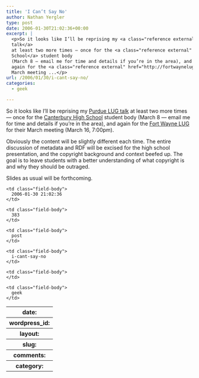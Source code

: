 ```yaml
---
title: 'I Can’t Say No'
author: Nathan Yergler
type: post
date: 2006-01-30T21:02:36+00:00
excerpt: |
  <p>So it looks like I’ll be reprising my <a class="reference external" href="http://yergler.net/blog/2006/01/25/purdue-talk-slides-available/">Purdue <span class="caps">LUG</span>
  talk</a>
  at least two more times — once for the <a class="reference external" href="http://www.canterburyschool.org/high_school">Canterbury High
  School</a> student body
  (March 8 — email me for time and details if you’re in the area), and
  again for the <a class="reference external" href="http://fortwaynelug.org/">Fort Wayne <span class="caps">LUG</span></a> for their
  March meeting ...</p>
url: /2006/01/30/i-cant-say-no/
categories:
  - geek

---
```

So it looks like I’ll be reprising my [Purdue <span class="caps">LUG</span> talk][1]  at least two more times — once for the [Canterbury High School][2]  student body (March 8 — email me for time and details if you’re in the area), and again for the [Fort Wayne <span class="caps">LUG</span>][3]  for their March meeting (March 16, 7:00pm).

Obviously the content will be slightly different each time. The entire discussion of metadata and <span class="caps">RDF</span> will be excised for the high school presentation, and the copyright background and context beefed up. The goal is to leave students with a better understanding of what copyright is and why they should be outraged.

Slides as usual will be forthcoming.

<table class="docutils field-list" frame="void" rules="none">
  <col class="field-name" /> <col class="field-body" /> <tr class="field">
    <th class="field-name">
      date:
    </th>

    <td class="field-body">
      2006-01-30 21:02:36
    </td>
  </tr>

  <tr class="field">
    <th class="field-name">
      wordpress_id:
    </th>

    <td class="field-body">
      383
    </td>
  </tr>

  <tr class="field">
    <th class="field-name">
      layout:
    </th>

    <td class="field-body">
      post
    </td>
  </tr>

  <tr class="field">
    <th class="field-name">
      slug:
    </th>

    <td class="field-body">
      i-cant-say-no
    </td>
  </tr>

  <tr class="field">
    <th class="field-name">
      comments:
    </th>

    <td class="field-body">
    </td>
  </tr>

  <tr class="field">
    <th class="field-name">
      category:
    </th>

    <td class="field-body">
      geek
    </td>
  </tr>
</table>

 [1]: http://yergler.net/blog/2006/01/25/purdue-talk-slides-available/
 [2]: http://www.canterburyschool.org/high_school
 [3]: http://fortwaynelug.org/